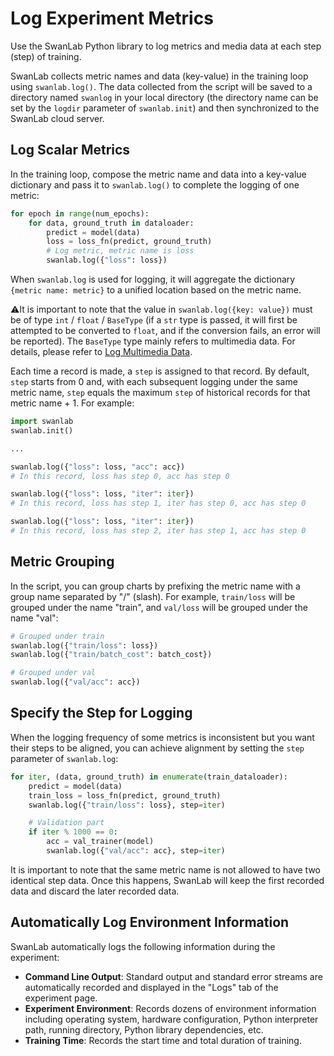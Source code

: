 # Log Experiment Metrics

Use the SwanLab Python library to log metrics and media data at each step (step) of training.

SwanLab collects metric names and data (key-value) in the training loop using `swanlab.log()`. The data collected from the script will be saved to a directory named `swanlog` in your local directory (the directory name can be set by the `logdir` parameter of `swanlab.init`) and then synchronized to the SwanLab cloud server.

## Log Scalar Metrics

In the training loop, compose the metric name and data into a key-value dictionary and pass it to `swanlab.log()` to complete the logging of one metric:

```python
for epoch in range(num_epochs):
    for data, ground_truth in dataloader:
        predict = model(data)
        loss = loss_fn(predict, ground_truth)
        # Log metric, metric name is loss
        swanlab.log({"loss": loss})
```

When `swanlab.log` is used for logging, it will aggregate the dictionary `{metric name: metric}` to a unified location based on the metric name.

⚠️It is important to note that the value in `swanlab.log({key: value})` must be of type `int` / `float` / `BaseType` (if a `str` type is passed, it will first be attempted to be converted to `float`, and if the conversion fails, an error will be reported). The `BaseType` type mainly refers to multimedia data. For details, please refer to [Log Multimedia Data](/zh/guide_cloud/experiment_track/log-media.md).

Each time a record is made, a `step` is assigned to that record. By default, `step` starts from 0 and, with each subsequent logging under the same metric name, `step` equals the maximum `step` of historical records for that metric name + 1. For example:

```python
import swanlab
swanlab.init()

...

swanlab.log({"loss": loss, "acc": acc})  
# In this record, loss has step 0, acc has step 0

swanlab.log({"loss": loss, "iter": iter})  
# In this record, loss has step 1, iter has step 0, acc has step 0

swanlab.log({"loss": loss, "iter": iter})  
# In this record, loss has step 2, iter has step 1, acc has step 0
```

## Metric Grouping

In the script, you can group charts by prefixing the metric name with a group name separated by "/" (slash). For example, `train/loss` will be grouped under the name "train", and `val/loss` will be grouped under the name "val":

```python
# Grouped under train
swanlab.log({"train/loss": loss})
swanlab.log({"train/batch_cost": batch_cost})

# Grouped under val
swanlab.log({"val/acc": acc})
```

## Specify the Step for Logging

When the logging frequency of some metrics is inconsistent but you want their steps to be aligned, you can achieve alignment by setting the `step` parameter of `swanlab.log`:

```python
for iter, (data, ground_truth) in enumerate(train_dataloader):
    predict = model(data)
    train_loss = loss_fn(predict, ground_truth)
    swanlab.log({"train/loss": loss}, step=iter)

    # Validation part
    if iter % 1000 == 0:
        acc = val_trainer(model)
        swanlab.log({"val/acc": acc}, step=iter)
```

It is important to note that the same metric name is not allowed to have two identical step data. Once this happens, SwanLab will keep the first recorded data and discard the later recorded data.

## Automatically Log Environment Information

SwanLab automatically logs the following information during the experiment:

- **Command Line Output**: Standard output and standard error streams are automatically recorded and displayed in the "Logs" tab of the experiment page.
- **Experiment Environment**: Records dozens of environment information including operating system, hardware configuration, Python interpreter path, running directory, Python library dependencies, etc.
- **Training Time**: Records the start time and total duration of training.